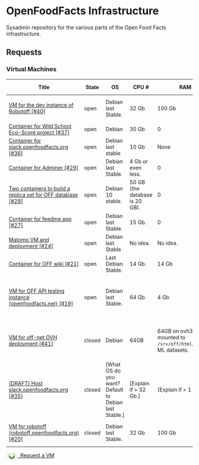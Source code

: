 # OpenFoodFacts Infrastructure
Sysadmin repository for the various parts of the Open Food Facts infrastructure.

## Requests

### Virtual Machines

<!-- VM table -->
|                                                                     Title                                                                      |State |                         OS                          |            CPU #             |                             RAM                              |           SSD (Local)            |             HDD (Remote)              |                                                    Services                                                     |
|------------------------------------------------------------------------------------------------------------------------------------------------|------|-----------------------------------------------------|------------------------------|--------------------------------------------------------------|----------------------------------|---------------------------------------|-----------------------------------------------------------------------------------------------------------------|
|<a href=https://github.com/openfoodfacts/openfoodfacts-infrastructure/issues/40>VM for the dev instance of Robotoff [#40]</a>                   |open  |Debian last Stable.                                  |32 Gb                         |100 Gb                                                        |8 Gb                              |                                      4|robotoff, elastic search, tensorflow, postgresql                                                                 |
|<a href=https://github.com/openfoodfacts/openfoodfacts-infrastructure/issues/37>Container for Wild School Eco-Score project [#37]</a>           |open  |Debian                                               |30 Gb                         |0                                                             |16 Gb                             |                                      4|MongoDB                                                                                                          |
|<a href=https://github.com/openfoodfacts/openfoodfacts-infrastructure/issues/36>Container for slack.openfoodfacts.org [#36]</a>                 |open  |Debian last stable                                   |10 Gb                         |None                                                          |1 Gb                              |                                      1|Node.js                                                                                                          |
|<a href=https://github.com/openfoodfacts/openfoodfacts-infrastructure/issues/29>Container for Adminer [#29]</a>                                 |open  |Debian last Stable.                                  |4 Gb or even less.            |0                                                             |512 Mb.                           |                                      2|Nginx, PHP, Adminer.                                                                                             |
|<a href=https://github.com/openfoodfacts/openfoodfacts-infrastructure/issues/28>Two containers to build a replica set for OFF database [#28]</a>|open  |Debian 10 stable.                                    |50 GB (the database is 20 GB).|0                                                             |32 GB                             |                                      4|Mongodb.                                                                                                         |
|<a href=https://github.com/openfoodfacts/openfoodfacts-infrastructure/issues/27>Container for feedme app [#27]</a>                              |open  |Debian last Stable.                                  |15 Gb.                        |0                                                             |3 Gb.                             |                                      3|PostgreSQL, Node.js, Nginx.                                                                                      |
|<a href=https://github.com/openfoodfacts/openfoodfacts-infrastructure/issues/24>Matomo VM and deployment [#24]</a>                              |open  |Debian last Stable                                   |No idea.                      |No idea.                                                      |No idea.                          |No idea.                               |LAMP                                                                                                             |
|<a href=https://github.com/openfoodfacts/openfoodfacts-infrastructure/issues/21>Container for OFF wiki [#21]</a>                                |open  |Last Debian Stable.                                  |14 Gb.                        |14 Gb                                                         |3 Gb                              |                                      2|Apache, PHP, MySQL, Mediawiki.                                                                                   |
|<a href=https://github.com/openfoodfacts/openfoodfacts-infrastructure/issues/19>VM for OFF API testing instance (openfoodfacts.net) [#19]</a>   |open  |Debian last Stable.                                  |64 Gb                         |4 Gb                                                          |2                                 |nginx, apache2, mongodb, product opener|openfoodfacts.net is a copy of openfoodfacts.org that we point API users to so that they can run all their tests.|
|<a href=https://github.com/openfoodfacts/openfoodfacts-infrastructure/issues/41>VM for off-net OVH deployment [#41]</a>                         |closed|Debian                                               |64GB                          |64GB on ovh3 - mounted to `/srv/off/html/exports` ML datasets.|8GB (ProductOpener requires > 6GB)|                                      4|ProductOpener frontend + backend, MongoDB, PostgreSQL, Memcached                                                 |
|<a href=https://github.com/openfoodfacts/openfoodfacts-infrastructure/issues/35>(DRAFT) Host slack.openfoodfacts.org [#35]</a>                  |closed|[What OS do you want? Default to Debian last Stable.]|[Explain if > 32 Gb.]         |[Explain if > 1 Tb.]                                          |[Explain if > 4 Gb.]              |[Explain if > 4.]                      |[This is just for information. The machine is provided bare. Example: PostgreSQL, Node.js, Apache, etc.]         |
|<a href=https://github.com/openfoodfacts/openfoodfacts-infrastructure/issues/20>VM for robotoff (robotoff.openfoodfacts.org) [#20]</a>          |closed|Debian last Stable.                                  |32 Gb                         |100 Gb                                                        |8 Gb                              |                                      4|robotoff, elastic search, tensorflow, postgresql                                                                 |
<!-- VM table -->

<a href="https://github.com/openfoodfacts/openfoodfacts-infrastructure/issues/new?assignees=cquest&labels=container&template=vm-template.md&title="><img src="./scripts/add.png" style="background: transparent; vertical-align: middle" width="30"/>&nbsp;&nbsp;Request a VM</img></a>
